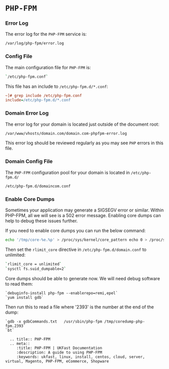 # `PHP-FPM`

### Error Log

The error log for the `PHP-FPM` service is:

```bash
/var/log/php-fpm/error.log
```

### Config File

The main configuration file for `PHP-FPM` is:

```bash
`/etc/php-fpm.conf`
```

This file has an include to `/etc/php-fpm.d/*.conf`:

```ini
~]# grep include /etc/php-fpm.conf
include=/etc/php-fpm.d/*.conf
```

### Domain Error Log

The error log for your domain is located just outside of the document root:

```bash
/var/www/vhosts/domain.com/domain.com-phpfpm-error.log
```

This error log should be reviewed regularly as you may see `PHP` errors in this file.

### Domain Config File

The `PHP-FPM` configuration pool for your domain is located in `/etc/php-fpm.d/`

```bash
/etc/php-fpm.d/domaincom.conf
```
### Enable Core Dumps

Sometimes your application may generate a SIGSEGV error or similar. Within PHP-FPM, all we will see is a 502 error message. Enabling core dumps can help to debug these issues further.

If you need to enable core dumps you can run the below command:
```bash
echo '/tmp/core-%e.%p' > /proc/sys/kernel/core_pattern echo 0 > /proc/sys/kernel/core_uses_pid ulimit -c unlimited
```

Then set the `rlimit_core` directive in `/etc/php-fpm.d/domain.conf` to unlimited:
```bash
`rlimit_core = unlimited`
`sysctl fs.suid_dumpable=2`
```
Core dumps should be able to generate now. We will need debug software to read them:
```
`debuginfo-install php-fpm --enablerepo=remi,epel`
`yum install gdb`
```

Then run this to read a file where '2393' is the number at the end of the dump:
```
`gdb -x gdbCommands.txt   /usr/sbin/php-fpm /tmp/coredump-php-fpm.2393`
`bt`
```

```eval_rst
  .. title:: PHP-FPM
  .. meta::
     :title: PHP-FPM | UKFast Documentation
     :description: A guide to using PHP-FPM
     :keywords: ukfast, linux, install, centos, cloud, server, virtual, Magento, PHP-FPM, eCommerce, Shopware
```
